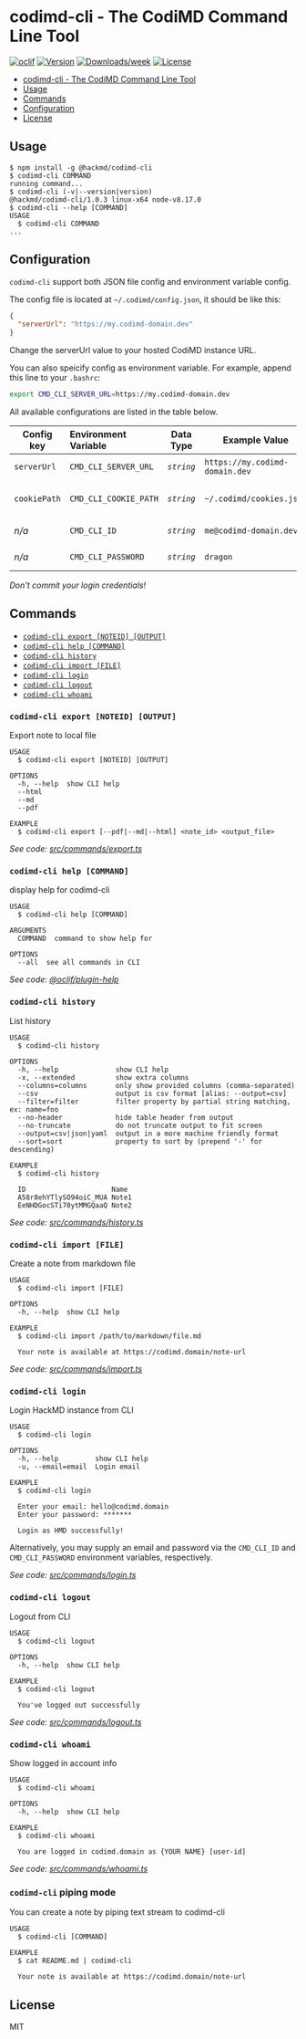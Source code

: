codimd-cli - The CodiMD Command Line Tool
===

[![oclif](https://img.shields.io/badge/cli-oclif-brightgreen.svg)](https://oclif.io)
[![Version](https://img.shields.io/npm/v/@hackmd/codimd-cli.svg)](https://npmjs.org/package/@hackmd/codimd-cli)
[![Downloads/week](https://img.shields.io/npm/dw/@hackmd/codimd-cli.svg)](https://npmjs.org/package/@hackmd/codimd-cli)
[![License](https://img.shields.io/npm/l/@hackmd/codimd-cli.svg)](https://github.com/hackmdio/codimd-cli/blob/master/package.json)

* [codimd-cli - The CodiMD Command Line Tool](#codimd-cli---the-codimd-command-line-tool)
* [Usage](#usage)
* [Commands](#commands)
* [Configuration](#configuration)
* [License](#license)

## Usage
<!-- usage -->
```sh-session
$ npm install -g @hackmd/codimd-cli
$ codimd-cli COMMAND
running command...
$ codimd-cli (-v|--version|version)
@hackmd/codimd-cli/1.0.3 linux-x64 node-v8.17.0
$ codimd-cli --help [COMMAND]
USAGE
  $ codimd-cli COMMAND
...
```
<!-- usagestop -->

## Configuration

`codimd-cli` support both JSON file config and environment variable config.

The config file is located at `~/.codimd/config.json`, it should be like this:

```json
{
  "serverUrl": "https://my.codimd-domain.dev"
}
```

Change the serverUrl value to your hosted CodiMD instance URL.

You can also speicify config as environment variable. For example, append this line to your `.bashrc`:

```bash
export CMD_CLI_SERVER_URL=https://my.codimd-domain.dev
```

All available configurations are listed in the table below.

| Config key   | Environment Variable  | Data Type  | Example Value                  | Description                          |
| ------------ |:--------------------- | ---------- | ------------------------------ | ------------------------------------ |
| `serverUrl`  | `CMD_CLI_SERVER_URL`  | *`string`* | `https://my.codimd-domain.dev` | The CodiMD instance URL              |
| `cookiePath` | `CMD_CLI_COOKIE_PATH` | *`string`* | `~/.codimd/cookies.json`       | File for storing login cookie states |
| _n/a_        | `CMD_CLI_ID`          | *`string`* | `me@codimd-domain.dev`         | CodiMD username/email                |
| _n/a_        | `CMD_CLI_PASSWORD`    | *`string`* | `dragon`                       | CodiMD password                      |

_Don't commit your login credentials!_

## Commands

<!-- commands -->
* [`codimd-cli export [NOTEID] [OUTPUT]`](#codimd-cli-export-noteid-output)
* [`codimd-cli help [COMMAND]`](#codimd-cli-help-command)
* [`codimd-cli history`](#codimd-cli-history)
* [`codimd-cli import [FILE]`](#codimd-cli-import-file)
* [`codimd-cli login`](#codimd-cli-login)
* [`codimd-cli logout`](#codimd-cli-logout)
* [`codimd-cli whoami`](#codimd-cli-whoami)

### `codimd-cli export [NOTEID] [OUTPUT]`

Export note to local file

```
USAGE
  $ codimd-cli export [NOTEID] [OUTPUT]

OPTIONS
  -h, --help  show CLI help
  --html
  --md
  --pdf

EXAMPLE
  $ codimd-cli export [--pdf|--md|--html] <note_id> <output_file>
```

_See code: [src/commands/export.ts](https://github.com/hackmdio/codimd-cli/blob/v1.0.3/src/commands/export.ts)_

### `codimd-cli help [COMMAND]`

display help for codimd-cli

```
USAGE
  $ codimd-cli help [COMMAND]

ARGUMENTS
  COMMAND  command to show help for

OPTIONS
  --all  see all commands in CLI
```

_See code: [@oclif/plugin-help](https://github.com/oclif/plugin-help/blob/v2.2.3/src/commands/help.ts)_

### `codimd-cli history`

List history

```
USAGE
  $ codimd-cli history

OPTIONS
  -h, --help              show CLI help
  -x, --extended          show extra columns
  --columns=columns       only show provided columns (comma-separated)
  --csv                   output is csv format [alias: --output=csv]
  --filter=filter         filter property by partial string matching, ex: name=foo
  --no-header             hide table header from output
  --no-truncate           do not truncate output to fit screen
  --output=csv|json|yaml  output in a more machine friendly format
  --sort=sort             property to sort by (prepend '-' for descending)

EXAMPLE
  $ codimd-cli history

  ID                     Name
  A58r8ehYTlySO94oiC_MUA Note1
  EeNHDGocSTi70ytMMGQaaQ Note2
```

_See code: [src/commands/history.ts](https://github.com/hackmdio/codimd-cli/blob/v1.0.3/src/commands/history.ts)_

### `codimd-cli import [FILE]`

Create a note from markdown file

```
USAGE
  $ codimd-cli import [FILE]

OPTIONS
  -h, --help  show CLI help

EXAMPLE
  $ codimd-cli import /path/to/markdown/file.md

  Your note is available at https://codimd.domain/note-url
```

_See code: [src/commands/import.ts](https://github.com/hackmdio/codimd-cli/blob/v1.0.3/src/commands/import.ts)_

### `codimd-cli login`

Login HackMD instance from CLI

```
USAGE
  $ codimd-cli login

OPTIONS
  -h, --help         show CLI help
  -u, --email=email  Login email

EXAMPLE
  $ codimd-cli login

  Enter your email: hello@codimd.domain
  Enter your password: *******

  Login as HMD successfully!
```

Alternatively, you may supply an email and password via the `CMD_CLI_ID` and `CMD_CLI_PASSWORD` environment variables, respectively.

_See code: [src/commands/login.ts](https://github.com/hackmdio/codimd-cli/blob/v1.0.3/src/commands/login.ts)_

### `codimd-cli logout`

Logout from CLI

```
USAGE
  $ codimd-cli logout

OPTIONS
  -h, --help  show CLI help

EXAMPLE
  $ codimd-cli logout

  You've logged out successfully
```

_See code: [src/commands/logout.ts](https://github.com/hackmdio/codimd-cli/blob/v1.0.3/src/commands/logout.ts)_

### `codimd-cli whoami`

Show logged in account info

```
USAGE
  $ codimd-cli whoami

OPTIONS
  -h, --help  show CLI help

EXAMPLE
  $ codimd-cli whoami

  You are logged in codimd.domain as {YOUR NAME} [user-id]
```

_See code: [src/commands/whoami.ts](https://github.com/hackmdio/codimd-cli/blob/v1.0.3/src/commands/whoami.ts)_
<!-- commandsstop -->

### `codimd-cli` piping mode

You can create a note by piping text stream to codimd-cli

```
USAGE
  $ codimd-cli [COMMAND]

EXAMPLE
  $ cat README.md | codimd-cli

  Your note is available at https://codimd.domain/note-url
```

## License

MIT
